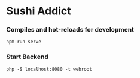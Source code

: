 # Sushi Addict


### Compiles and hot-reloads for development
```
npm run serve
```
### Start Backend
```
php -S localhost:8080 -t webroot
```
